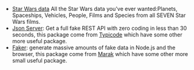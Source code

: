 * [Star Wars data](http://swapi.co/)
  All the Star Wars data you've ever wanted:Planets, Spaceships, Vehicles, People, Films and Species from all SEVEN Star Wars films.
* [Json Server](https://github.com/typicode/json-server): Get a full fake REST API with zero coding in less than 30 seconds, this package come from [Typicode](https://github.com/typicode) which have some other more useful package.
* [Faker](https://github.com/Marak/faker.js): generate massive amounts of fake data in Node.js and the browser, this package come from [Marak](https://github.com/Marak) which have some other more small useful package.
